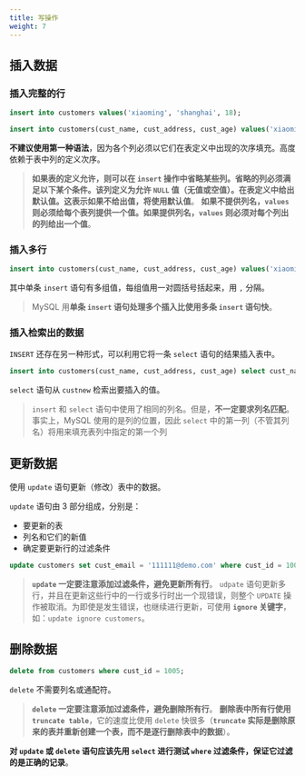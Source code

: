 ```yaml
---
title: 写操作
weight: 7
---
```


## 插入数据

### 插入完整的行

```sql
insert into customers values('xiaoming', 'shanghai', 18);

insert into customers(cust_name, cust_address, cust_age) values('xiaoming', 'shanghai', 18);
```

**不建议使用第一种语法**，因为各个列必须以它们在表定义中出现的次序填充。高度依赖于表中列的定义次序。

> **如果表的定义允许，则可以在 `insert` 操作中省略某些列。省略的列必须满足以下某个条件。该列定义为允许 `NULL` 值（无值或空值）。在表定义中给出默认值。这表示如果不给出值，将使用默认值**。
> **如果不提供列名，`values` 则必须给每个表列提供一个值。如果提供列名，`values` 则必须对每个列出的列给出一个值**。

### 插入多行

```sql
insert into customers(cust_name, cust_address, cust_age) values('xiaoming', 'shanghai', 18), values('xiaoliang', 'shanghai', 18);
```

其中单条 `insert` 语句有多组值，每组值用一对圆括号括起来，用 `,` 分隔。

> MySQL 用**单条 `insert` 语句处理多个插入比使用多条 `insert` 语句快**。

### 插入检索出的数据

`INSERT` 还存在另一种形式，可以利用它将一条 `select` 语句的结果插入表中。

```sql
insert into customers(cust_name, cust_address, cust_age) select cust_name, cust_address, cust_age from custnew;
```

`select` 语句从 `custnew` 检索出要插入的值。

> `insert` 和 `select` 语句中使用了相同的列名。但是，**不一定要求列名匹配**。事实上，MySQL 使用的是列的位置，因此 `select` 中的第一列（不管其列名）将用来填充表列中指定的第一个列

## 更新数据

使用 `update` 语句更新（修改）表中的数据。

`update` 语句由 3 部分组成，分别是：

- 要更新的表
- 列名和它们的新值
- 确定要更新行的过滤条件

```sql
update customers set cust_email = '111111@demo.com' where cust_id = 1005;
```

> **`update` 一定要注意添加过滤条件，避免更新所有行**。
> `udpate` 语句更新多行，并且在更新这些行中的一行或多行时出一个现错误，则整个 `UPDATE` 操作被取消。为即使是发生错误，也继续进行更新，可使用 **`ignore` 关键字**，如：`update ignore customers`。

## 删除数据

```sql
delete from customers where cust_id = 1005;
```

`delete` 不需要列名或通配符。

> **`delete` 一定要注意添加过滤条件，避免删除所有行**。
> **删除表中所有行使用 `truncate table`**，它的速度比使用 `delete` 快很多（**`truncate` 实际是删除原来的表并重新创建一个表，而不是逐行删除表中的数据**）。

**对 `update` 或 `delete` 语句应该先用 `select` 进行测试 `where` 过滤条件，保证它过滤的是正确的记录**。



